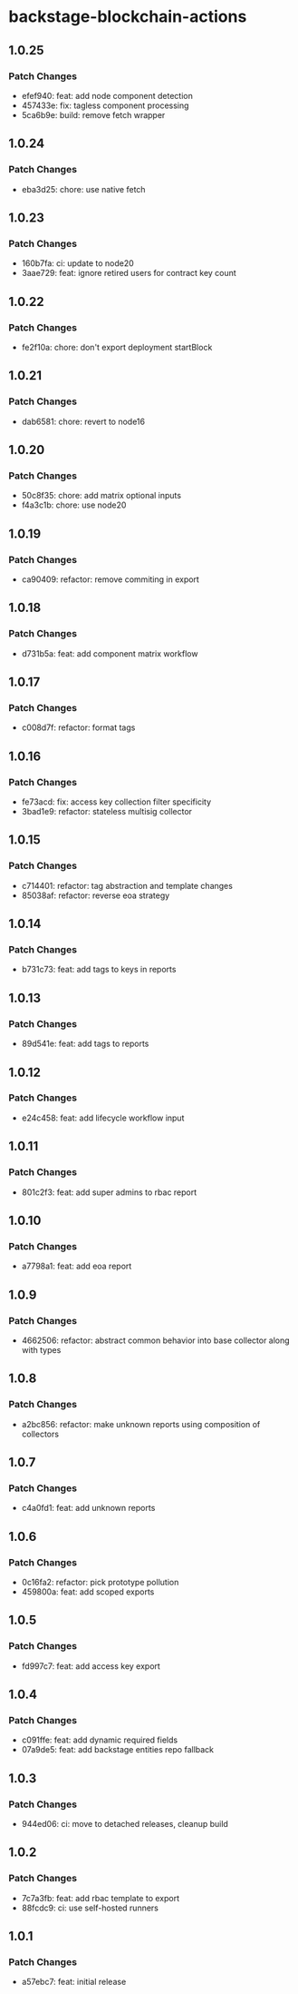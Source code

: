 # backstage-blockchain-actions

## 1.0.25

### Patch Changes

- efef940: feat: add node component detection
- 457433e: fix: tagless component processing
- 5ca6b9e: build: remove fetch wrapper

## 1.0.24

### Patch Changes

- eba3d25: chore: use native fetch

## 1.0.23

### Patch Changes

- 160b7fa: ci: update to node20
- 3aae729: feat: ignore retired users for contract key count

## 1.0.22

### Patch Changes

- fe2f10a: chore: don't export deployment startBlock

## 1.0.21

### Patch Changes

- dab6581: chore: revert to node16

## 1.0.20

### Patch Changes

- 50c8f35: chore: add matrix optional inputs
- f4a3c1b: chore: use node20

## 1.0.19

### Patch Changes

- ca90409: refactor: remove commiting in export

## 1.0.18

### Patch Changes

- d731b5a: feat: add component matrix workflow

## 1.0.17

### Patch Changes

- c008d7f: refactor: format tags

## 1.0.16

### Patch Changes

- fe73acd: fix: access key collection filter specificity
- 3bad1e9: refactor: stateless multisig collector

## 1.0.15

### Patch Changes

- c714401: refactor: tag abstraction and template changes
- 85038af: refactor: reverse eoa strategy

## 1.0.14

### Patch Changes

- b731c73: feat: add tags to keys in reports

## 1.0.13

### Patch Changes

- 89d541e: feat: add tags to reports

## 1.0.12

### Patch Changes

- e24c458: feat: add lifecycle workflow input

## 1.0.11

### Patch Changes

- 801c2f3: feat: add super admins to rbac report

## 1.0.10

### Patch Changes

- a7798a1: feat: add eoa report

## 1.0.9

### Patch Changes

- 4662506: refactor: abstract common behavior into base collector along with types

## 1.0.8

### Patch Changes

- a2bc856: refactor: make unknown reports using composition of collectors

## 1.0.7

### Patch Changes

- c4a0fd1: feat: add unknown reports

## 1.0.6

### Patch Changes

- 0c16fa2: refactor: pick prototype pollution
- 459800a: feat: add scoped exports

## 1.0.5

### Patch Changes

- fd997c7: feat: add access key export

## 1.0.4

### Patch Changes

- c091ffe: feat: add dynamic required fields
- 07a9de5: feat: add backstage entities repo fallback

## 1.0.3

### Patch Changes

- 944ed06: ci: move to detached releases, cleanup build

## 1.0.2

### Patch Changes

- 7c7a3fb: feat: add rbac template to export
- 88fcdc9: ci: use self-hosted runners

## 1.0.1

### Patch Changes

- a57ebc7: feat: initial release
